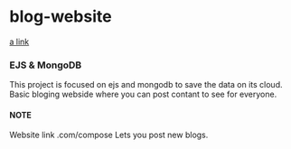# blog-website
[a link](https://frozen-mesa-36693.herokuapp.com/)

### EJS & MongoDB
This project is focused on ejs and mongodb to save the data on its cloud. Basic bloging webside where you can post contant to see for everyone.

#### NOTE
Website link .com/compose Lets you post new blogs.

